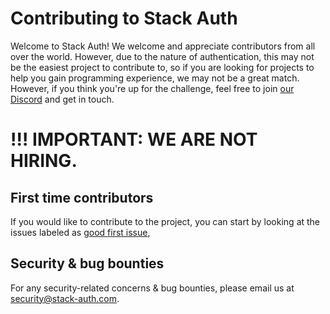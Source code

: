 # Contributing to Stack Auth

Welcome to Stack Auth! We welcome and appreciate contributors from all over the world. However, due to the nature of authentication, this may not be the easiest project to contribute to, so if you are looking for projects to help you gain programming experience, we may not be a great match. However, if you think you're up for the challenge, feel free to join [our Discord](https://discord.stack-auth.com) and get in touch.

# !!! IMPORTANT: WE ARE NOT HIRING.


## First time contributors

If you would like to contribute to the project, you can start by looking at the issues labeled as [good first issue](https://github.com/stack-auth/stack/issues?q=is%3Aissue+is%3Aopen+label%3A%22good+first+issue%22),


## Security & bug bounties

For any security-related concerns & bug bounties, please email us at [security@stack-auth.com](mailto:security@stack-auth.com).

